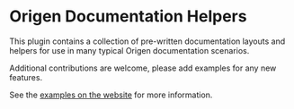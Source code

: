# Origen Documentation Helpers

This plugin contains a collection of pre-written documentation layouts and helpers for use in
many typical Origen documentation scenarios.

Additional contributions are welcome, please add examples for any new features.

See the [examples on the website](http://origen-sdk.org/doc_helpers/examples) for
more information.
